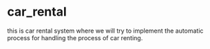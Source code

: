 # car_rental
this is car rental system where we will try to implement the automatic process for handling the process of car renting.

